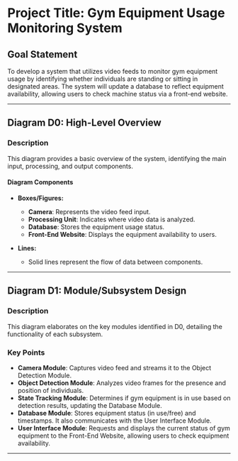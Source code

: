# Project Title: Gym Equipment Usage Monitoring System

## Goal Statement
To develop a system that utilizes video feeds to monitor gym equipment usage by identifying whether individuals are standing or sitting in designated areas. The system will update a database to reflect equipment availability, allowing users to check machine status via a front-end website.

---

## Diagram D0: High-Level Overview

### Description
This diagram provides a basic overview of the system, identifying the main input, processing, and output components.

#### Diagram Components
- **Boxes/Figures:**
  - **Camera**: Represents the video feed input.
  - **Processing Unit**: Indicates where video data is analyzed.
  - **Database**: Stores the equipment usage status.
  - **Front-End Website**: Displays the equipment availability to users.

- **Lines:**
  - Solid lines represent the flow of data between components.

---

## Diagram D1: Module/Subsystem Design

### Description
This diagram elaborates on the key modules identified in D0, detailing the functionality of each subsystem.

### Key Points
- **Camera Module**: Captures video feed and streams it to the Object Detection Module.
- **Object Detection Module**: Analyzes video frames for the presence and position of individuals.
- **State Tracking Module**: Determines if gym equipment is in use based on detection results, updating the Database Module.
- **Database Module**: Stores equipment status (in use/free) and timestamps. It also communicates with the User Interface Module.
- **User Interface Module**: Requests and displays the current status of gym equipment to the Front-End Website, allowing users to check equipment availability.

---